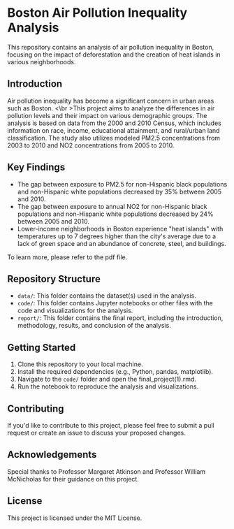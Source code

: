 # Boston Air Pollution Inequality Analysis

This repository contains an analysis of air pollution inequality in Boston, focusing on the impact of deforestation and the creation of heat islands in various neighborhoods.

## Introduction

Air pollution inequality has become a significant concern in urban areas such as Boston. 
<\br >This project aims to analyze the differences in air pollution levels and their impact on various demographic groups. The analysis is based on data from the 2000 and 2010 Census, which includes information on race, income, educational attainment, and rural/urban land classification. The study also utilizes modeled PM2.5 concentrations from 2003 to 2010 and NO2 concentrations from 2005 to 2010.

## Key Findings

- The gap between exposure to PM2.5 for non-Hispanic black populations and non-Hispanic white populations decreased by 35% between 2005 and 2010.
- The gap between exposure to annual NO2 for non-Hispanic black populations and non-Hispanic white populations decreased by 24% between 2005 and 2010.
- Lower-income neighborhoods in Boston experience "heat islands" with temperatures up to 7 degrees higher than the city's average due to a lack of green space and an abundance of concrete, steel, and buildings.

To learn more, please refer to the pdf file.

## Repository Structure

- `data/`: This folder contains the dataset(s) used in the analysis.
- `code/`: This folder contains Jupyter notebooks or other files with the code and visualizations for the analysis.
- `report/`: This folder contains the final report, including the introduction, methodology, results, and conclusion of the analysis.

## Getting Started

1. Clone this repository to your local machine.
2. Install the required dependencies (e.g., Python, pandas, matplotlib).
3. Navigate to the `code/` folder and open the final_project(1).rmd.
4. Run the notebook to reproduce the analysis and visualizations.

## Contributing

If you'd like to contribute to this project, please feel free to submit a pull request or create an issue to discuss your proposed changes.

## Acknowledgements

Special thanks to Professor Margaret Atkinson and Professor William McNicholas for their guidance on this project.

## License
This project is licensed under the MIT License.
